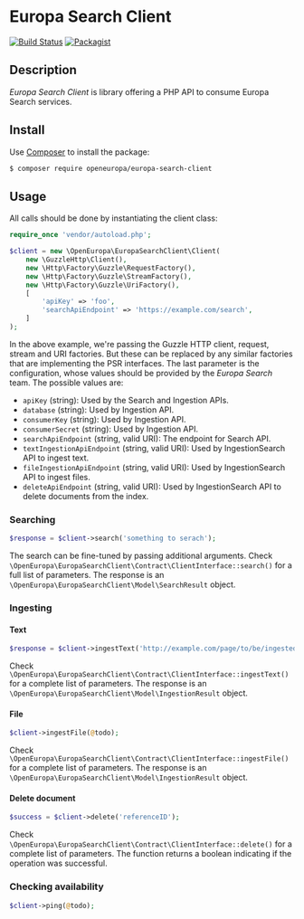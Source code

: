 # Europa Search Client
[![Build Status](https://drone.fpfis.eu/api/badges/openeuropa/europa-search-client/status.svg)](https://drone.fpfis.eu/openeuropa/europa-search-client)
[![Packagist](https://img.shields.io/packagist/v/openeuropa/europa-search-client.svg)](https://packagist.org/packages/openeuropa/europa-search-client)

## Description

_Europa Search Client_ is library offering a PHP API to consume Europa Search services.

## Install

Use [Composer](https://getcomposer.org/) to install the package:

```bash
$ composer require openeuropa/europa-search-client
```

## Usage

All calls should be done by instantiating the client class:

```php
require_once 'vendor/autoload.php';

$client = new \OpenEuropa\EuropaSearchClient\Client(
    new \GuzzleHttp\Client(),
    new \Http\Factory\Guzzle\RequestFactory(),
    new \Http\Factory\Guzzle\StreamFactory(),
    new \Http\Factory\Guzzle\UriFactory(),
    [
        'apiKey' => 'foo',
        'searchApiEndpoint' => 'https://example.com/search',
    ]
);
```

In the above example, we're passing the Guzzle HTTP client, request, stream and URI factories. But these can be replaced by any similar factories that are implementing the PSR interfaces. The last parameter is the configuration, whose values should be provided by the _Europa Search_ team. The possible values are:

- `apiKey` (string): Used by the Search and Ingestion APIs.
- `database` (string): Used by Ingestion API.
- `consumerKey` (string): Used by Ingestion API.
- `consumerSecret` (string): Used by Ingestion API.
- `searchApiEndpoint` (string, valid URI): The endpoint for Search API.
- `textIngestionApiEndpoint` (string, valid URI): Used by IngestionSearch API to ingest text.
- `fileIngestionApiEndpoint` (string, valid URI): Used by IngestionSearch API to ingest files.
- `deleteApiEndpoint` (string, valid URI): Used by IngestionSearch API to delete documents from the index.

### Searching

```php
$response = $client->search('something to serach');
```

The search can be fine-tuned by passing additional arguments. Check `\OpenEuropa\EuropaSearchClient\Contract\ClientInterface::search()` for a full list of parameters. The response is an `\OpenEuropa\EuropaSearchClient\Model\SearchResult` object.

### Ingesting

#### Text

```php
$response = $client->ingestText('http://example.com/page/to/be/ingested', 'text to be ingested/index');
```

Check `\OpenEuropa\EuropaSearchClient\Contract\ClientInterface::ingestText()` for a complete list of parameters. The response is an `\OpenEuropa\EuropaSearchClient\Model\IngestionResult` object. 

#### File

```php
$client->ingestFile(@todo);
```

Check `\OpenEuropa\EuropaSearchClient\Contract\ClientInterface::ingestFile()` for a complete list of parameters. The response is an `\OpenEuropa\EuropaSearchClient\Model\IngestionResult` object.

#### Delete document

```php
$success = $client->delete('referenceID');
```

Check `\OpenEuropa\EuropaSearchClient\Contract\ClientInterface::delete()` for a complete list of parameters. The function returns a boolean indicating if the operation was successful. 

### Checking availability

```php
$client->ping(@todo);
```

